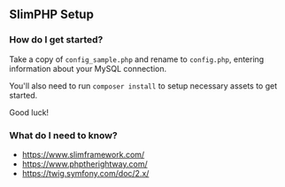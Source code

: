 ## SlimPHP Setup

### How do I get started?

Take a copy of `config_sample.php` and rename to `config.php`, entering information about your MySQL connection.

You'll also need to run `composer install` to setup necessary assets to get started.

Good luck!

### What do I need to know?

* https://www.slimframework.com/
* https://www.phptherightway.com/
* https://twig.symfony.com/doc/2.x/